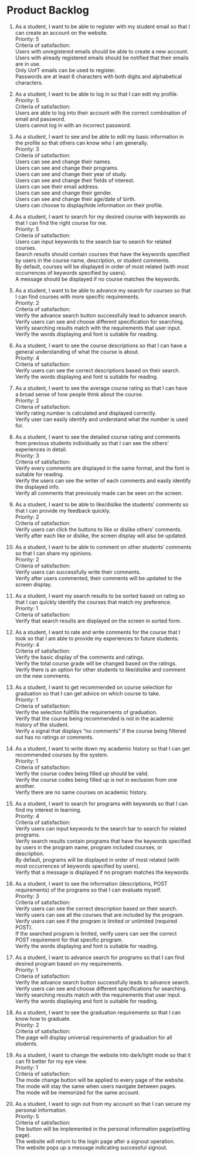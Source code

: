 # Product Backlog
1. 	As a student, I want to be able to register with my student email so that I can create an account on the website.  
	  Priority: 5  
	  Criteria of satisfaction:  
    Users with unregistered emails should be able to create a new account.  
    Users with already registered emails should be notified that their emails are in use.  
    Only UofT emails can be used to register.  
    Passwords are at least 6 characters with both digits and alphabetical characters.
    
2. 	As a student, I want to be able to log in so that I can edit my profile.     
	  Priority: 5  
    Criteria of satisfaction:  
    Users are able to log into their account with the correct combination of email and password.  
    Users cannot log in with an incorrect password.   
    
3. 	As a student, I want to see and be able to edit my basic information in the profile so that others can know who I am generally.  
	  Priority: 3  
	  Criteria of satisfaction:  
    Users can see and change their names.  
    Users can see and change their programs.  
    Users can see and change their year of study.  
    Users can see and change their fields of interest.  
    Users can see their email address.  
    Users can see and change their gender.  
    Users can see and change their age/date of birth.  
    Users can choose to display/hide information on their profile.  
    
4. 	As a student, I want to search for my desired course with keywords so that I can find the right course for me.  
	  Priority: 5  
	  Criteria of satisfaction:  
    Users can input keywords to the search bar to search for related courses.   
    Search results should contain courses that have the keywords specified by users in the course name, description, or student comments.   
    By default, courses will be displayed in order of most related (with most occurrences of keywords specified by users).      
    A message should be displayed if no course matches the keywords.   
    
5. 	As a student, I want to be able to advance my search for courses so that I can find courses with more specific requirements.  
	  Priority: 2   
	  Criteria of satisfaction:   
    Verify the advance search button successfully lead to advance search.     
    Verify users can see and choose different specification for searching.    
    Verify searching results match with the requirements that user input.       
    Verify the words displaying and font is suitable for reading.     
	
6. 	As a student, I want to see the course descriptions so that I can have a general understanding of what the course is about.  
	  Priority: 4   
	  Criteria of satisfaction:   
    Verify users can see the correct descriptions based on their search.    
    Verify the words displaying and font is suitable for reading.     

7. 	As a student, I want to see the average course rating so that I can have a broad sense of how people think about the course.    
	  Priority: 2  
	  Criteria of satisfaction:  
    Verify rating number is calculated and displayed correctly.  
    Verify user can easily identify and understand what the number is used for.  
    
8.  As a student, I want to see the detailed course rating and comments from previous students individually so that I can see the others’ experiences in detail.       
	  Priority: 3  
	  Criteria of satisfaction:  
    Verify every comments are displayed in the same format, and the font is suitable for reading.  
    Verify the users can see the writer of each comments and easily identify the displayed info.   
    Verify all comments that previously made can be seen on the screen.  

9. 	As a student, I want to be able to like/dislike the students’ comments so that I can provide my feedback quickly.       
	  Priority: 2      
	  Criteria of satisfaction:     
    Verify users can click the buttons to like or dislike others’ comments.      
    Verify after each like or dislike, the screen display will also be updated.    
  
10.  As a student, I want to be able to comment on other students’ comments so that I can share my opinions.    
	   Priority: 2    
	   Criteria of satisfaction:    
     Verify users can successfully write their comments.    
     Verify after users commented, their comments will be updated to the screen display.    
     
11.  As a student, I want my search results to be sorted based on rating so that I can quickly identify the courses that match my preference.   
	   Priority: 1    
     Criteria of satisfaction:    
     Verify that search results are displayed on the screen in sorted form.
     
12.  As a student, I want to rate and write comments for the course that I took so that I am able to provide my experiences to future students.   
	   Priority: 4   
	   Criteria of satisfaction:     
	   Verify the basic display of the comments and ratings.   
	 	 Verify the total course grade will be changed based on the ratings.   
	   Verify there is an option for other students to like/dislike and comment on the new comments.       
    
13.  As a student, I want to get recommended on course selection for graduation so that I can get advice on which course to take.       
     Priority: 1    
     Criteria of satisfaction:    
	   Verify the selection fullfills the requirements of graduation.     
	 	 Verify that the course being recommended is not in the academic history of the student.    
	   Verify a signal that displays “no comments” if the course being filtered out has no ratings or comments.    
  
14.  As a student, I want to write down my academic history so that I can get recommended courses by the system.    
	   Priority: 1    
     Criteria of satisfaction:    
     Verify the course codes being filled up should be valid.   
     Verify the course codes being filled up is not in exclusion from one another.    
     Verify there are no same courses on academic history.    
     
15.  As a student, I want to search for programs with keywords so that I can find my interest in learning.      
	   Priority: 4    
	   Criteria of satisfaction:   
     Verify users can input keywords to the search bar to search for related programs.   
     Verify search results contain programs that have the keywords specified by users in the program name, program included courses, or description.  
     By default, programs will be displayed in order of most related (with most occurrences of keywords specified by users).    
     Verify that a message is displayed if no program matches the keywords.       
	
16.  As a student, I want to see the information (descriptions, POST requirements) of the programs so that I can evaluate myself.   
	   Priority: 3    
	   Criteria of satisfaction:   
     Verify users can see the correct description based on their search.    
     Verify users can see all the courses that are included by the program.   
     Verify users can see if the program is limited or unlimited (required POST).   
     If the searched program is limited, verify users can see the correct POST requirement for that specific program.   
     Verify the words displaying and font is suitable for reading.    
 
17.  As a student, I want to advance search for programs so that I can find desired program based on my requirements.     
	   Priority: 1    
	   Criteria of satisfaction:       
     Verify the advance search button successfully leads to advance search.     
     Verify users can see and choose different specifications for searching.  
     Verify searching results match with the requirements that user input.    
     Verify the words displaying and font is suitable for reading.    

18.  As a student, I want to see the graduation requirements so that I can know how to graduate.    
     Priority: 2    
     Criteria of satisfaction:    
     The page will display universal requirements of graduation for all students.   

19.  As a student, I want to change the website into dark/light mode so that it can fit better for my eye view.     
     Priority: 1      
     Criteria of satisfaction:        
     The mode change button will be applied to every page of the website.     
     The mode will stay the same when users navigate between pages.     
     The mode will be memorized for the same account.   
     
20.  As a student, I want to sign out from my account so that I can secure my personal information.     
     Priority: 5    
     Criteria of satisfaction:    
	   The button will be implemented in the personal information page(setting page).   
	   The website will return to the login page after a signout operation.   
	   The website pops up a message indicating successful signout.      

